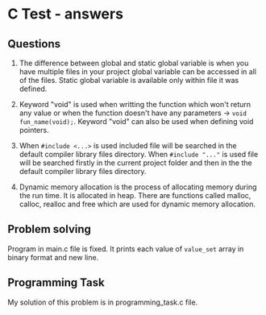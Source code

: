 # C Test  - answers
## Questions
1. The difference between global and static global variable is when you have multiple files in your project global variable can be accessed in all of the files. Static global variable is available only within file it was defined.

2. Keyword "void" is used when writting the function which won't return any value or when the function doesn't have any parameters -> <code>void fun_name(void);</code>. Keyword "void" can also be used when defining void pointers.

3. When <code>#include <...></code> is used included file will be searched in the default compiler library files directory. When <code>#include "..."</code> is used file will be searched firstly in the current project folder and then in the the default compiler library files directory.

4. Dynamic memory allocation is the process of allocating memory during the run time. It is allocated in heap. There are functions called malloc, calloc, realloc and free which are used for dynamic memory allocation.
  
  ## Problem solving
  Program in main.c file is fixed. It prints each value of <code>value_set</code> array in binary format and new line.

  ## Programming Task
My solution of this problem is in programming_task.c file.
